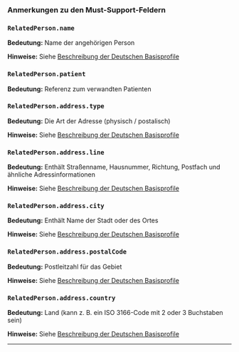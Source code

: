 ### Anmerkungen zu den Must-Support-Feldern

### `RelatedPerson.name`

**Bedeutung:** Name der angehörigen Person

**Hinweise:** Siehe [Beschreibung der Deutschen Basisprofile](https://ig.fhir.de/basisprofile-de/1.2.0/Datentypen-HumanName.html)

### `RelatedPerson.patient`

**Bedeutung:** Referenz zum verwandten Patienten

### `RelatedPerson.address.type`

**Bedeutung:** Die Art der Adresse (physisch / postalisch)

**Hinweise:** Siehe [Beschreibung der Deutschen Basisprofile](https://ig.fhir.de/basisprofile-de/1.2.0/Datentypen-Address.html)

### `RelatedPerson.address.line`

**Bedeutung:** Enthält Straßenname, Hausnummer, Richtung, Postfach und ähnliche Adressinformationen

**Hinweise:** Siehe [Beschreibung der Deutschen Basisprofile](https://ig.fhir.de/basisprofile-de/1.2.0/Datentypen-Address.html)

### `RelatedPerson.address.city`

**Bedeutung:** Enthält Name der Stadt oder des Ortes

**Hinweise:** Siehe [Beschreibung der Deutschen Basisprofile](https://ig.fhir.de/basisprofile-de/1.2.0/Datentypen-Address.html)

### `RelatedPerson.address.postalCode`

**Bedeutung:** Postleitzahl für das Gebiet

**Hinweise:** Siehe [Beschreibung der Deutschen Basisprofile](https://ig.fhir.de/basisprofile-de/1.2.0/Datentypen-Address.html)

### `RelatedPerson.address.country`

**Bedeutung:** Land (kann z. B. ein ISO 3166-Code mit 2 oder 3 Buchstaben sein)

**Hinweise:** Siehe [Beschreibung der Deutschen Basisprofile](https://ig.fhir.de/basisprofile-de/1.2.0/Datentypen-Address.html)

---
